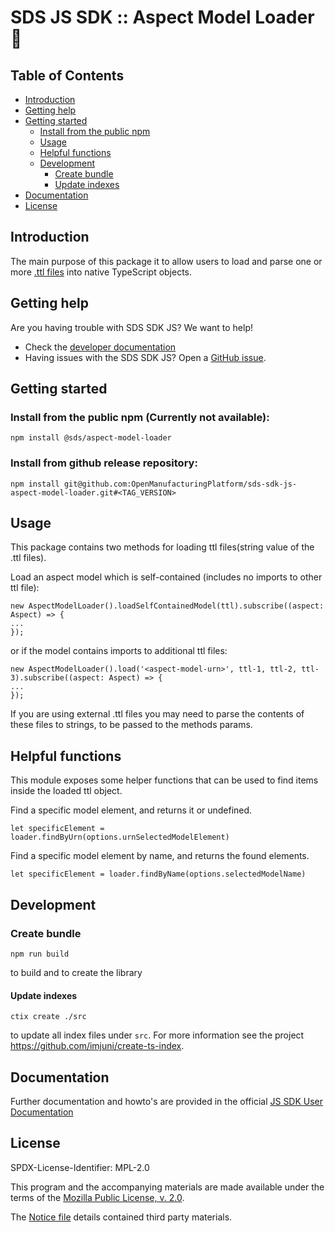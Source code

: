 # SDS JS SDK :: Aspect Model Loader 🚀

## Table of Contents

- [Introduction](#introduction)
- [Getting help](#getting-help)
- [Getting started](#getting-started)
    - [Install from the public npm](#install-from-the-public-npm)
    - [Usage](#usage)
    - [Helpful functions](#helpful-functions)
    - [Development](#development)
        - [Create bundle](#create-bundle)
        - [Update indexes](#update-indexes)
- [Documentation](#documentation)
- [License](#license)

## Introduction

The main purpose of this package it to allow users to load and parse one or
more [.ttl files](<https://en.wikipedia.org/wiki/Turtle_(syntax)>) into native TypeScript objects.

## Getting help

Are you having trouble with SDS SDK JS? We want to help!

* Check the [developer documentation](https://openmanufacturingplatform.github.io)
* Having issues with the SDS SDK JS? Open
  a [GitHub issue](https://github.com/OpenManufacturingPlatform/sds-sdk-js-aspect-model-loader/issues).

## Getting started

### Install from the public npm (Currently not available):

```
npm install @sds/aspect-model-loader
```

### Install from github release repository:

```
npm install git@github.com:OpenManufacturingPlatform/sds-sdk-js-aspect-model-loader.git#<TAG_VERSION>
```

## Usage

This package contains two methods for loading ttl files(string value of the .ttl files).

Load an aspect model which is self-contained (includes no imports to other ttl file):

```
new AspectModelLoader().loadSelfContainedModel(ttl).subscribe((aspect: Aspect) => {
...
});
```

or if the model contains imports to additional ttl files:

```
new AspectModelLoader().load('<aspect-model-urn>', ttl-1, ttl-2, ttl-3).subscribe((aspect: Aspect) => {
...
});
```

If you are using external .ttl files you may need to parse the contents of these files to strings, to be passed to the
methods params.

## Helpful functions

This module exposes some helper functions that can be used to find items inside the loaded ttl object.

Find a specific model element, and returns it or undefined.

```
let specificElement = loader.findByUrn(options.urnSelectedModelElement)
```

Find a specific model element by name, and returns the found elements.

```
let specificElement = loader.findByName(options.selectedModelName)
```

## Development

### Create bundle

```
npm run build
```

to build and to create the library

#### Update indexes

```
ctix create ./src
```

to update all index files under `src`. For more information see the project https://github.com/imjuni/create-ts-index.

## Documentation

Further documentation and howto's are provided in the
official [JS SDK User Documentation](https://openmanufacturingplatform.github.io/sds-documentation/js-sdk-guide/1.0.0/index.html)

## License

SPDX-License-Identifier: MPL-2.0

This program and the accompanying materials are made available under the terms of the
[Mozilla Public License, v. 2.0](LICENSE).

The [Notice file](NOTICE.md) details contained third party materials.

